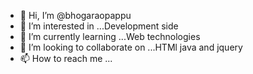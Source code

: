 - 👋 Hi, I’m @bhogaraopappu
- 👀 I’m interested in ...Development side
- 🌱 I’m currently learning ...Web technologies
- 💞️ I’m looking to collaborate on ...HTMl java and jquery
- 📫 How to reach me ...

<!---
bhogaraopappu/bhogaraopappu is a ✨ special ✨ repository because its `README.md` (this file) appears on your GitHub profile.
You can click the Preview link to take a look at your changes.
--->

